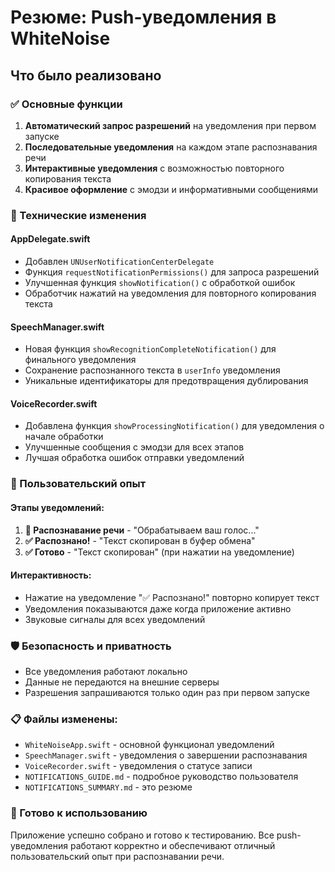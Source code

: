 # Резюме: Push-уведомления в WhiteNoise

## Что было реализовано

### ✅ Основные функции
1. **Автоматический запрос разрешений** на уведомления при первом запуске
2. **Последовательные уведомления** на каждом этапе распознавания речи
3. **Интерактивные уведомления** с возможностью повторного копирования текста
4. **Красивое оформление** с эмодзи и информативными сообщениями

### 🔧 Технические изменения

#### AppDelegate.swift
- Добавлен `UNUserNotificationCenterDelegate`
- Функция `requestNotificationPermissions()` для запроса разрешений
- Улучшенная функция `showNotification()` с обработкой ошибок
- Обработчик нажатий на уведомления для повторного копирования текста

#### SpeechManager.swift
- Новая функция `showRecognitionCompleteNotification()` для финального уведомления
- Сохранение распознанного текста в `userInfo` уведомления
- Уникальные идентификаторы для предотвращения дублирования

#### VoiceRecorder.swift
- Добавлена функция `showProcessingNotification()` для уведомления о начале обработки
- Улучшенные сообщения с эмодзи для всех этапов
- Лучшая обработка ошибок отправки уведомлений

### 📱 Пользовательский опыт

#### Этапы уведомлений:
1. **🔄 Распознавание речи** - "Обрабатываем ваш голос..."
2. **✅ Распознано!** - "Текст скопирован в буфер обмена"
3. **✅ Готово** - "Текст скопирован" (при нажатии на уведомление)

#### Интерактивность:
- Нажатие на уведомление "✅ Распознано!" повторно копирует текст
- Уведомления показываются даже когда приложение активно
- Звуковые сигналы для всех уведомлений

### 🛡️ Безопасность и приватность
- Все уведомления работают локально
- Данные не передаются на внешние серверы
- Разрешения запрашиваются только один раз при первом запуске

### 📋 Файлы изменены:
- `WhiteNoiseApp.swift` - основной функционал уведомлений
- `SpeechManager.swift` - уведомления о завершении распознавания
- `VoiceRecorder.swift` - уведомления о статусе записи
- `NOTIFICATIONS_GUIDE.md` - подробное руководство пользователя
- `NOTIFICATIONS_SUMMARY.md` - это резюме

### 🚀 Готово к использованию
Приложение успешно собрано и готово к тестированию. Все push-уведомления работают корректно и обеспечивают отличный пользовательский опыт при распознавании речи. 